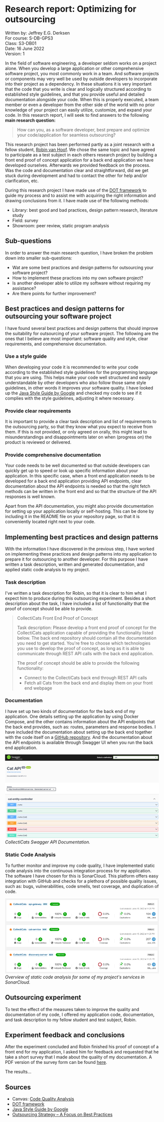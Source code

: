 # Research report: Optimizing for outsourcing

Written by: Jeffrey E.G. Derksen  
For course: S-DB-GPS3  
Class: S3-DB01  
Date: 16 June 2022  
Version: 1  

In the field of software engineering, a developer seldom works on a project alone. When you develop a large application or other comprehensive software project, you most commonly work in a team. And software projects or components may very well be used by outside developers to incorporate into their project as a dependency. In these situations it is very important that the code that you write is clear and logically structured according to established style guidelines, and that you provide useful and detailed documentation alongside your code. When this is properly executed, a team member or even a developer from the other side of the world with no prior knowledge of your project can easily utilize, customize, and expand your code. In this research report, I will seek to find answers to the following **main research question:**

> How can you, as a software developer, best prepare and optimize your code/application for seamless outsourcing?

This research project has been performed partly as a joint research with a fellow student, [Robin van Hoof](https://github.com/RobinvHoof). We chose the same topic and have agreed to participate as a test subject in each others research project by building a front end proof of concept application for a back end application we have developed ourselves. Afterwards we provided feedback on the process. Was the code and documentation clear and straightforward, did we get stuck during development and had to contact the other for help and/or clarification, etc.

During this research project I have made use of the [DOT framework](https://ictresearchmethods.nl/The_DOT_Framework) to guide my process and to assist me with acquiring the right information and drawing conclusions from it. I have made use of the following methods:
- Library: best good and bad practices, design pattern research, literature study
- Field: survey
- Showroom: peer review, static program analysis

## Sub-questions

In order to answer the main research question, I have broken the problem down into smaller sub-questions:

- Wat are some best practices and design patterns for outsourcing your software project?
- How to implement these practices into my own software project?
- Is another developer able to utilize my software without requiring my assistance?
- Are there points for further improvement?

## Best practices and design patterns for outsourcing your software project

I have found several best practices and design patterns that should improve the suitability for outsourcing of your software project. The following are the ones that I believe are most important: software quality and style, clear requirements, and comprehensive documentation.

### Use a style guide

When developing your code it is recommended to write your code according to the established style guidelines for the programming language that you are using. This helps make your code well structured and easily understandable by other developers who also follow those same style guidelines, in other words it improves your software quality. I have looked up the [Java Style Guide by Google](https://google.github.io/styleguide/javaguide.html) and checked my code to see if it complies with the style guidelines, adjusting it where necessary.

### Provide clear requirements

It is important to provide a clear task description and list of requirements to the outsourcing party, so that they know what you expect to receive from them. If this is not provided, or only agreed on orally, this might lead to misunderstandings and disappointments later on when (progress on) the product is reviewed or delivered.

### Provide comprehensive documentation

Your code needs to be well documented so that outside developers can quickly get up to speed or look up specific information about your application. In this specific case, when a front end application needs to be developed for a back end application providing API endpoints, clear documentation about the API endpoints is needed so that the right fetch methods can be written in the front end and so that the structure of the API responses is well known.

Apart from the API documentation, you might also provide documentation for setting up your application locally or self-hosting. This can be done by including it in the README file on your repository page, so that it is conveniently located right next to your code.

## Implementing best practices and design patterns

With the information I have discovered in the previous step, I have worked on implementing these practices and design patterns into my application to prepare it for outsourcing to another developer. For this purpose I have written a task description, written and generated documentation, and applied static code analysis to my project.

### Task description

I've written a task description for Robin, so that it is clear to him what I expect him to produce during this outsourcing experiment. Besides a short description about the task, I have included a list of functionality that the proof of concept should be able to provide.

> CollectiCats Front End Proof of Concept
> 
> Task description: Please develop a front end proof of concept for the CollectiCats application capable of providing the functionality listed below. The back end repository should contain all the documentation you need to get started. You're free to choose which technologies you use to develop the proof of concept, as long as it is able to communicate through REST API calls with the back end application.
> 
> The proof of concept should be able to provide the following functionality:
> - Connect to the CollectiCats back end through REST API calls
> - Fetch all Cats from the back end and display them on your front end webpage


### Documentation

I have set up two kinds of documentation for the back end of my application. One details setting up the application by using Docker Compose, and the other contains information about the API endpoints that the back end provides, such as: routes, parameters and response bodies. I have included the documentation about setting up the back end together with the code itself on a [GitHub repository](https://github.com/jeffrey-fontys/collecticats). And the documentation about the API endpoints is available through Swagger UI when you run the back end application.

![Screenshot of CollectiCats Swagger API Documentation](../images/collecticats_swagger.png)  
*CollectiCats Swagger API Documentation.*

### Static Code Analysis

To further monitor and improve my code quality, I have implemented static code analysis into the continuous integration process for my application. The software I have chosen for this is SonarCloud. This platform offers easy integration with GitHub and checks for a plethora of possible quality issues, such as: bugs, vulnerabilities, code smells, test coverage, and duplication of code.

![Screenshot of SonarCloud static code analysis overview](../images/sonarcloud_overview.png)  
*Overview of static code analysis for some of my project's services in SonarCloud.*

## Outsourcing experiment

To test the effect of the measures taken to improve the quality and documentation of my code, I offered my application code, documentation, and task description to my fellow student and test subject, Robin.

## Experiment feedback and conclusions

After the experiment concluded and Robin finished his proof of concept of a front end for my application, I asked him for feedback and requested that he take a short survey that I made about the quality of my documentation. A PDF version of the survey form can be found [here](../images/Survey%20-%20Quality%20of%20Documentation.pdf).

The results...

## Sources

- Canvas: [Code Quality Analysis](https://fhict.instructure.com/courses/12078/pages/code-quality-analysis?module_item_id=749946)
- [DOT framework](https://ictresearchmethods.nl/The_DOT_Framework)
- [Java Style Guide by Google](https://google.github.io/styleguide/javaguide.html)
- [Outsourcing Strategy – A Focus on Best Practices](https://www.pcg-services.com/outsourcing-strategy-focus-best-practices/)
